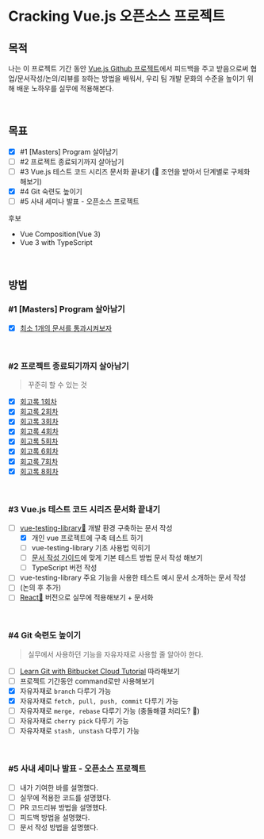 # Cracking Vue.js 오픈소스 프로젝트

## 목적

나는 이 프로젝트 기간 동안 [Vue.js Github 프로젝트](https://github.com/joshua1988/vue-camp)에서 피드백을 주고 받음으로써 협업/문서작성/논의/리뷰를 `잘`하는 방법을 배워서, 우리 팀 개발 문화의 수준을 높이기 위해 배운 노하우를 실무에 적용해본다.

<br>

## 목표

* [x] #1 [Masters] Program 살아남기
* [ ] #2 프로젝트 종료되기까지 살아남기
* [ ] #3 Vue.js 테스트 코드 시리즈 문서화 끝내기
(🙏 조언을 받아서 단계별로 구체화 해보기)
* [x] #4 Git 숙련도 높이기
* [ ] #5 사내 세미나 발표 - 오픈소스 프로젝트

후보

* Vue Composition(Vue 3)
* Vue 3 with TypeScript

<br>

## 방법

### #1 [Masters] Program 살아남기

* [x] [최소 1개의 문서를 통과시켜보자](https://github.com/joshua1988/vue-camp/pull/53)

<br>

### #2 프로젝트 종료되기까지 살아남기

> 꾸준히 할 수 있는 것

* [x] [회고록 1회차](https://github.com/yahma25/practice-vue.js/blob/main/docs/%ED%9A%8C%EA%B3%A0%EB%A1%9D/Retrospection-1-210815.md)
* [x] [회고록 2회차](https://github.com/yahma25/practice-vue.js/blob/main/docs/%ED%9A%8C%EA%B3%A0%EB%A1%9D/Retrospection-2-210822.md)
* [x] [회고록 3회차](https://github.com/yahma25/practice-vue.js/blob/main/docs/%ED%9A%8C%EA%B3%A0%EB%A1%9D/Retrospection-3-210829.md)
* [x] [회고록 4회차](https://github.com/yahma25/practice-vue.js/blob/main/docs/%ED%9A%8C%EA%B3%A0%EB%A1%9D/Retrospection-4-210905.md)
* [x] [회고록 5회차](https://github.com/yahma25/practice-vue.js/blob/main/docs/%ED%9A%8C%EA%B3%A0%EB%A1%9D/Retrospection-5-210926.md)
* [x] [회고록 6회차](https://github.com/yahma25/practice-vue.js/blob/main/docs/%ED%9A%8C%EA%B3%A0%EB%A1%9D/Retrospection-6-211010.md)
* [x] [회고록 7회차](https://github.com/yahma25/practice-vue.js/blob/main/docs/%ED%9A%8C%EA%B3%A0%EB%A1%9D/Retrospection-7-211017.md)
* [x] [회고록 8회차](https://github.com/yahma25/practice-vue.js/blob/main/docs/%ED%9A%8C%EA%B3%A0%EB%A1%9D/Retrospection-8-211024.md)

<br>

### #3 Vue.js 테스트 코드 시리즈 문서화 끝내기

* [ ] [vue-testing-library🦎](https://github.com/testing-library/vue-testing-library) 개발 환경 구축하는 문서 작성
  * [x] 개인 vue 프로젝트에 구축 테스트 하기
  * [ ] vue-testing-library 기초 사용법 익히기
  * [ ] [문서 작성 가이드](https://github.com/joshua1988/vue-camp/blob/master/.github/DOC_CONTRIBUTION_GUIDE.md)에 맞게 기본 테스트 방법 문서 작성 해보기
  * [ ] TypeScript 버전 작성
* [ ] vue-testing-library 주요 기능을 사용한 테스트 예시 문서 소개하는 문서 작성
* [ ] (논의 후 추가)
* [ ] [React🐐](https://github.com/testing-library/react-testing-library) 버전으로 실무에 적용해보기 + 문서화

<br>

### #4 Git 숙련도 높이기

> 실무에서 사용하던 기능을 자유자재로 사용할 줄 알아야 한다.

* [ ] [Learn Git with Bitbucket Cloud Tutorial](https://www.atlassian.com/git/tutorials/learn-git-with-bitbucket-cloud) 따라해보기
* [ ] 프로젝트 기간동안 command로만 사용해보기
* [x] 자유자재로 `branch` 다루기 가능
* [x] 자유자재로 `fetch, pull, push, commit` 다루기 가능
* [ ] 자유자재로 `merge, rebase` 다루기 가능 (충돌해결 처리도? 🤔)
* [ ] 자유자재로 `cherry pick` 다루기 가능
* [ ] 자유자재로 `stash, unstash` 다루기 가능

<br>

### #5 사내 세미나 발표 - 오픈소스 프로젝트

* [ ] 내가 기여한 바를 설명했다.
* [ ] 실무에 적용한 코드를 설명했다.
* [ ] PR 코드리뷰 방법을 설명했다.
* [ ] 피드백 방법을 설명했다.
* [ ] 문서 작성 방법을 설명했다.

